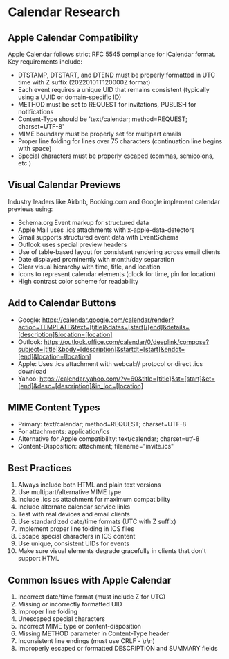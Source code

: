 # Calendar Research

## Apple Calendar Compatibility

Apple Calendar follows strict RFC 5545 compliance for iCalendar format. Key requirements include:

- DTSTAMP, DTSTART, and DTEND must be properly formatted in UTC time with Z suffix (20220101T120000Z format)
- Each event requires a unique UID that remains consistent (typically using a UUID or domain-specific ID)
- METHOD must be set to REQUEST for invitations, PUBLISH for notifications
- Content-Type should be 'text/calendar; method=REQUEST; charset=UTF-8'
- MIME boundary must be properly set for multipart emails
- Proper line folding for lines over 75 characters (continuation line begins with space)
- Special characters must be properly escaped (commas, semicolons, etc.)

## Visual Calendar Previews

Industry leaders like Airbnb, Booking.com and Google implement calendar previews using:

- Schema.org Event markup for structured data
- Apple Mail uses .ics attachments with x-apple-data-detectors
- Gmail supports structured event data with EventSchema
- Outlook uses special preview headers
- Use of table-based layout for consistent rendering across email clients
- Date displayed prominently with month/day separation
- Clear visual hierarchy with time, title, and location
- Icons to represent calendar elements (clock for time, pin for location)
- High contrast color scheme for readability

## Add to Calendar Buttons

- Google: https://calendar.google.com/calendar/render?action=TEMPLATE&text=[title]&dates=[start]/[end]&details=[description]&location=[location]
- Outlook: https://outlook.office.com/calendar/0/deeplink/compose?subject=[title]&body=[description]&startdt=[start]&enddt=[end]&location=[location]
- Apple: Uses .ics attachment with webcal:// protocol or direct .ics download
- Yahoo: https://calendar.yahoo.com/?v=60&title=[title]&st=[start]&et=[end]&desc=[description]&in_loc=[location]

## MIME Content Types

- Primary: text/calendar; method=REQUEST; charset=UTF-8
- For attachments: application/ics
- Alternative for Apple compatibility: text/calendar; charset=utf-8
- Content-Disposition: attachment; filename="invite.ics"

## Best Practices

1. Always include both HTML and plain text versions
2. Use multipart/alternative MIME type
3. Include .ics as attachment for maximum compatibility
4. Include alternate calendar service links
5. Test with real devices and email clients
6. Use standardized date/time formats (UTC with Z suffix)
7. Implement proper line folding in ICS files
8. Escape special characters in ICS content
9. Use unique, consistent UIDs for events
10. Make sure visual elements degrade gracefully in clients that don't support HTML

## Common Issues with Apple Calendar

1. Incorrect date/time format (must include Z for UTC)
2. Missing or incorrectly formatted UID
3. Improper line folding
4. Unescaped special characters
5. Incorrect MIME type or content-disposition
6. Missing METHOD parameter in Content-Type header
7. Inconsistent line endings (must use CRLF - \r\n)
8. Improperly escaped or formatted DESCRIPTION and SUMMARY fields
